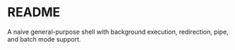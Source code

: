 # README

A naive general-purpose shell with background execution, redirection, pipe, and batch mode support.
